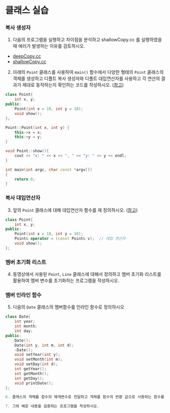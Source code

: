 # 클래스 실습


### 복사 생성자

1. 다음의 프로그램을 실행하고 차이점을 분석하고 shallowCopy.cc 를 실행하였을 때 에러가 발생하는 이유를 검토하시오.

* [deepCopy.cc](../SampleCodes/Class/deepCopy.cc)
* [shallowCopy.cc](../SampleCodes/Class/shallowCopy.cc)

2. 아래의 ``Point`` 클래스를 사용하여 ```main()``` 함수에서 다양한 형태의 ```Point``` 클래스의 객체를 생성하고 디폴트 복사 생성자와 디폴트 대입연산자를 사용하고 각 연산의 결과가 제대로 동작하는지 확인하는 코드를 작성하시오.
([참고](../SampleCodes/Class/pointTest.cc))

```c++
class Point{
	int x, y;
public:
	Point(int x = 10, int y = 10);
	void show();
};

Point::Point(int x, int y) {
	this->x = x;
	this->y = y;
}

void Point::show(){
	cout << "x: " << x << ", " << "y: " << y << endl;
}

int main(int argc, char const *argv[])
{
	return 0;
}
```

### 복사 대입연산자 

3. 앞의 ``Point`` 클래스에 대해 대입연산자 함수를 재 정의하시오.
([참고](../SampleCodes/Class/pointTest.cc))

```c++
class Point{
	int x, y;
public:
	Point(int x = 10, int y = 10);
	Point& operator = (const Point& v);  // 대입 연산자
	void show();
};
```

### 멤버 초기화 리스트

4. 동영상에서 사용된 ``Point``, ``Line`` 클래스에 대해서 정의하고 멤버 초기화 리스트를 활용하여 멤버 변수를 초기화하는 프로그램을 작성하시오.

### 멤버 인라인 함수

5. 다음의 ``Date`` 클래스의 멤버함수를 인라인 함수로 정의하시오 

```C++
class Date{
	int year;
	int month;
	int day;
public:
	Date();
	Date(int y, int m, int d);
	~Date();
	void setYear(int y);
	void setMonth(int m);
	void setDay(int d);
	int getYear();
	int getMonth();
	int getDay();
	void printDate();
};

6. 클래스의 객체를 함수의 매개변수로 전달하고 객체를 함수의 반환 값으로 사용하는 함수를 작성하시오.

7. 그외 배운 내용을 검증하는 프로그램을 작성하시오.


